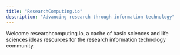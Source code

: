 ```yaml
---
title: "ResearchComputing.io"
description: "Advancing research through information technology"
---
```

Welcome researchcomputing.io, a cache of basic sciences and life sciences ideas resources for the research information technology community.
